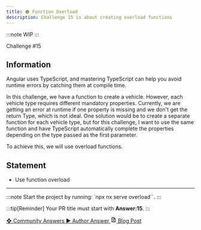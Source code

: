 ```yaml
---
title: 🟠 Function Overload
description: Challenge 15 is about creating overload functions
---
```


:::note
WIP
:::

<div class="chip">Challenge #15</div>

## Information

Angular uses TypeScript, and mastering TypeScript can help you avoid runtime errors by catching them at compile time.

In this challenge, we have a function to create a vehicle. However, each vehicle type requires different mandatory properties.
Currently, we are getting an error at runtime if one property is missing and we don't get the return Type, which is not ideal.
One solution would be to create a separate function for each vehicle type, but for this challenge, I want to use the same function and have TypeScript automatically complete the properties depending on the type passed as the first parameter.

To achieve this, we will use overload functions.

## Statement

- Use function overload

---

:::note
Start the project by running: `npx nx serve overload``.
:::

:::tip[Reminder]
Your PR title must start with <b>Answer:15</b>.
:::

<div class="article-footer">
  <a
    href="https://github.com/tomalaforge/angular-challenges/pulls?q=label%3A15+label%3Aanswer"
    alt="Function Overload community solutions">
    ❖ Community Answers
  </a>
  <a
    href='https://github.com/tomalaforge/angular-challenges/pulls?q=label%3A15+label%3A'
    alt="Function Overload solution author">
    ▶︎ Author Answer
  </a>
  <a
    href='https://medium.com/ngconf/function-overloading-in-typescript-8236706b2c05'
    target="_blank"
    rel="noopener noreferrer"
    alt="Function Overload blog article">
    <svg aria-hidden="true" class="astro-yzt5nm4y astro-lq7oo3uf" width="16" height="16" viewBox="0 0 24 24" fill="currentColor" style="--sl-icon-size: 1.5rem;"><path d="M9 10h1a1 1 0 1 0 0-2H9a1 1 0 0 0 0 2Zm0 2a1 1 0 0 0 0 2h6a1 1 0 0 0 0-2H9Zm11-3.06a1.3 1.3 0 0 0-.06-.27v-.09c-.05-.1-.11-.2-.19-.28l-6-6a1.07 1.07 0 0 0-.28-.19h-.09a.88.88 0 0 0-.33-.11H7a3 3 0 0 0-3 3v14a3 3 0 0 0 3 3h10a3 3 0 0 0 3-3V8.94Zm-6-3.53L16.59 8H15a1 1 0 0 1-1-1V5.41ZM18 19a1 1 0 0 1-1 1H7a1 1 0 0 1-1-1V5a1 1 0 0 1 1-1h5v3a3 3 0 0 0 3 3h3v9Zm-3-3H9a1 1 0 0 0 0 2h6a1 1 0 0 0 0-2Z"></path></svg>
     Blog Post
  </a>
</div>
